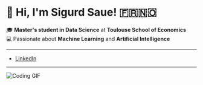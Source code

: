 # 👋 Hi, I'm **Sigurd Saue**! 🇫🇷🇳🇴

🎓 **Master's student in Data Science** at **Toulouse School of Economics**  
💻 Passionate about **Machine Learning** and **Artificial Intelligence**

---

- [LinkedIn]([https://www.linkedin.com/in/sigurd-saue/](https://www.linkedin.com/in/sigurd-saue-197243207/))  


---

![Coding GIF]([https://media.giphy.com/media/26tn33aiTi1jkl6H6/giphy.gif](https://giphy.com/gifs/Smolverse-smol-smolverse-swol-JqmupuTVZYaQX5s094))
